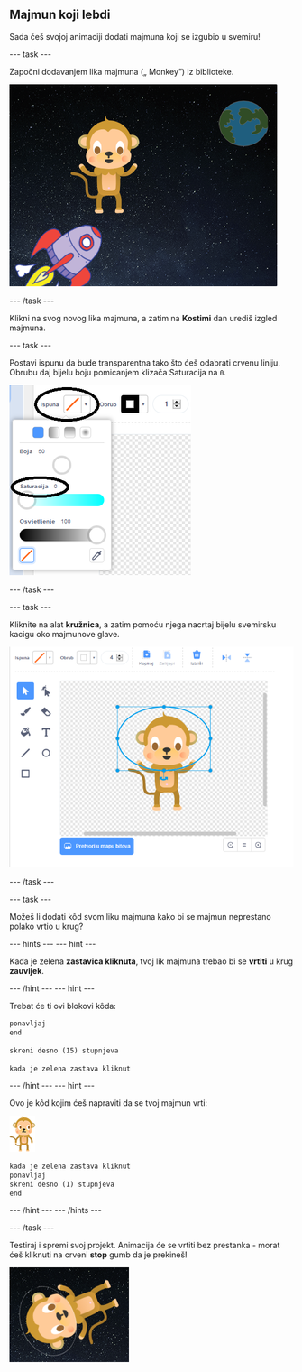 ## Majmun koji lebdi

Sada ćeš svojoj animaciji dodati majmuna koji se izgubio u svemiru!

\--- task \---

Započni dodavanjem lika majmuna („ Monkey”) iz biblioteke.

![Dodavanje lika majmuna](images/space-monkey-sprite.png)

\--- /task \---

Klikni na svog novog lika majmuna, a zatim na **Kostimi** dan urediš izgled majmuna.

\--- task \---

Postavi ispunu da bude transparentna tako što ćeš odabrati crvenu liniju. Obrubu daj bijelu boju pomicanjem klizača Saturacija na `0`.

![Napravi bijelu boju](images/make-white.png)

\--- /task \---

\--- task \---

Kliknite na alat **kružnica**, a zatim pomoću njega nacrtaj bijelu svemirsku kacigu oko majmunove glave.

![Svemirska kaciga za majmuna](images/space-monkey-edit.png)

\--- /task \---

\--- task \---

Možeš li dodati kôd svom liku majmuna kako bi se majmun neprestano polako vrtio u krug?

\--- hints \--- \--- hint \---

Kada je zelena **zastavica kliknuta**, tvoj lik majmuna trebao bi se **vrtiti** u krug **zauvijek**.

\--- /hint \--- \--- hint \---

Trebat će ti ovi blokovi kôda:

```blocks3
ponavljaj
end

skreni desno (15) stupnjeva

kada je zelena zastava kliknut
```

\--- /hint \--- \--- hint \---

Ovo je kôd kojim ćeš napraviti da se tvoj majmun vrti:

![Lik majmuna](images/sprite-monkey.png)

```blocks3
kada je zelena zastava kliknut
ponavljaj 
skreni desno (1) stupnjeva
end
```

\--- /hint \--- \--- /hints \---

\--- /task \---

Testiraj i spremi svoj projekt. Animacija će se vrtiti bez prestanka - morat ćeš kliknuti na crveni **stop** gumb da je prekineš!

![Testiraj majmuna koji se vrti](images/space-spin-test.png)